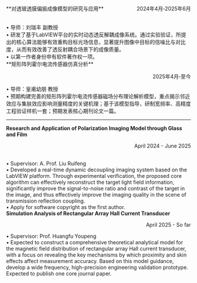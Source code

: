 <p style="text-align:left;">**对透玻透膜偏振成像模型的研究与应用**<span style="float:right;">2024年4月‑2025年6月</span></p><br>
• 导师：刘瑞丰 副教授 <br>
• 研发了基于LabVIEW平台的实时动态透反解耦成像系统。通过实验验证，所提出的核心算法能够有效重构目标光场信息，显著提升图像中目标的信噪比与对比度，从而有效改善了透反射耦合场景下的成像质量。 <br>
• 以第一作者身份申有软件著作权一项。 <br>
**矩形阵列霍尔电流传感器仿真分析** <p align="right">2025年4月‑至今</p>
• 导师：皇甫幼朋 教授 <br>
• 预期构建完善的矩形阵列霍尔电流传感器磁场分布理论解析模型，重点揭示邻近效应与集肤效应影响测量精度的关键机理；基于该模型指导，研制宽频率、高精度工程验证样机一套；预期发表核心期刊论文一篇。<br>

---

**Research and Application of Polarization Imaging Model through Glass and Film**  <p align="right">April 2024 - June 2025</p> <br>
• Supervisor: A. Prof. Liu Ruifeng<br>
• Developed a real-time dynamic decoupling imaging system based on the LabVIEW platform. Through experimental verification, the proposed core algorithm can effectively reconstruct the target light field information, significantly improve the signal-to-noise ratio and contrast of the target in the image, and thus effectively improve the imaging quality in the scene of transmission reflection coupling.  <br>
• Apply for software copyright as the first author.  <br>
**Simulation Analysis of Rectangular Array Hall Current Transducer** <p align="right">April 2025 - So far</p>
• Supervisor: Prof. Huangfu Youpeng<br>
• Expected to construct a comprehensive theoretical analytical model for the magnetic field distribution of rectangular array Hall current transducer, with a focus on revealing the key mechanisms by which proximity and skin effects affect measurement accuracy. Based on this model guidance, develop a wide frequency, high-precision engineering validation prototype. Expected to publish one core journal paper. <br>